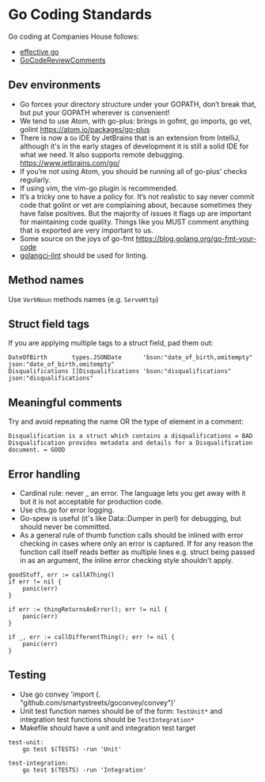 Go Coding Standards
===================

Go coding at Companies House follows:
* [effective go](https://golang.org/doc/effective_go.html)
* [GoCodeReviewComments](https://github.com/golang/go/wiki/CodeReviewComments)

Dev environments
----------------

* Go forces your directory structure under your GOPATH, don’t break that, but put your GOPATH wherever is convenient!
* We tend to use Atom, with go-plus: brings in gofmt, go imports, go vet, golint https://atom.io/packages/go-plus
* There is now a `Go` IDE by JetBrains that is an extension from IntelliJ, although it's in the early stages of development it is still a solid IDE for what we need. It also supports remote debugging. https://www.jetbrains.com/go/
* If you’re not using Atom, you should be running all of go-plus’ checks regularly.
* If using vim, the vim-go plugin is recommended.
* It’s a tricky one to have a policy for. It’s not realistic to say never commit code that golint or vet are complaining about, because sometimes they have false positives. But the majority of issues it flags up are important for maintaining code quality. Things like you MUST comment anything that is exported are very important to us.
* Some source on the joys of go-fmt https://blog.golang.org/go-fmt-your-code
* [golangci-lint](https://github.com/golangci/golangci-lint) should be used for linting.

Method names
------------

Use `VerbNoun` methods names (e.g. `ServeHttp`)

Struct field tags
-----------------

If you are applying multiple tags to a struct field, pad them out:
```
DateOfBirth       types.JSONDate      'bson:"date_of_birth,omitempty" json:"date_of_birth,omitempty"
Disqualifications []Disqualifications 'bson:"disqualifications"       json:"disqualifications"
```

Meaningful comments
-------------------

Try and avoid repeating the name OR the type of element in a comment:
```
Disqualification is a struct which contains a disqualifications = BAD
Disqualification provides metadata and details for a Disqualification document. = GOOD
```

Error handling
--------------

* Cardinal rule: never _ an error. The language lets you get away with it but it is not acceptable for production code.
* Use chs.go for error logging.
* Go-spew is useful (it's like Data::Dumper in perl) for debugging, but should never be committed.
* As a general rule of thumb function calls should be inlined with error checking in cases where only an error is captured. If for any reason the function call itself reads better as multiple lines e.g. struct being passed in as an argument, the inline error checking style shouldn't apply.

```
goodStuff, err := callAThing()
if err != nil {
	panic(err)
}
```
```
if err := thingReturnsAnError(); err != nil {
	panic(err)
}
```
```
if _, err := callDifferentThing(); err != nil {
	panic(err)
}
```

Testing
-------
* Use go convey 'import (. "github.com/smartystreets/goconvey/convey")'
* Unit test function names should be of the form: `TestUnit*` and integration test functions should be `TestIntegration*`
* Makefile should have a unit and integration test target

```
test-unit:
    go test $(TESTS) -run 'Unit'

test-integration:
    go test $(TESTS) -run 'Integration'
```
